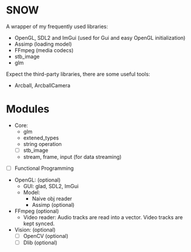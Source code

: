 # SNOW
A wrapper of my frequently used libraries:
- OpenGL, SDL2 and ImGui (used for Gui and easy OpenGL initialization)
- Assimp (loading model)
- FFmpeg (media codecs)
- stb_image
- glm

Expect the third-party libraries, there are some useful tools:
- Arcball, ArcballCamera

# Modules
- Core:
    - glm
    - extened_types
    - string operation
    - [ ] stb_image
    - stream, frame, input (for data streaming)
- [ ] Functional Programming
- OpenGL: (optional)
    - GUI: glad, SDL2, ImGui
    - Model:
        - Naive obj reader
        - Assimp (optional)
- FFmpeg  (optional)
    - Video reader: Audio tracks are read into a vector. Video tracks are kept synced.
- Vision: (optional)
    - [ ] OpenCV    (optional)
    - [ ] Dlib      (optional)
